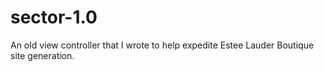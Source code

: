 # sector-1.0
An old view controller that I wrote to help expedite Estee Lauder Boutique site generation.
